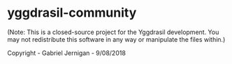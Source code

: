 # yggdrasil-community

(Note: This is a closed-source project for the Yggdrasil development. You may not redistribute this software in any way or manipulate the files within.)

Copyright - Gabriel Jernigan - 9/08/2018

